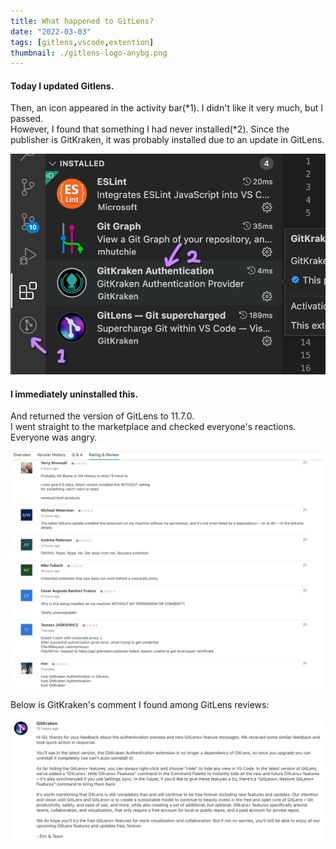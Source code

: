 ```yaml
---
title: What happened to GitLens?
date: "2022-03-03"
tags: [gitlens,vscode,extention]
thumbnail: ./gitlens-logo-anybg.png
---
```

#### Today I updated Gitlens.
Then, an icon appeared in the activity bar(\*1). I didn't like it very much, but I passed.  
However, I found that something I had never installed(\*2). Since the publisher is GitKraken, it was probably installed due to an update in GitLens.

![Extensions](./extensions.png)

#### I immediately uninstalled this.
And returned the version of GitLens to 11.7.0.  
I went straight to the marketplace and checked everyone's reactions. Everyone was angry.

![Reviews](./reviews.png)

Below is GitKraken's comment I found among GitLens reviews:

![Comment](./comment.png)